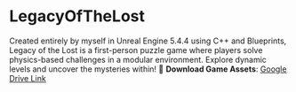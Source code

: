 # LegacyOfTheLost
Created entirely by myself in Unreal Engine 5.4.4 using C++ and Blueprints, Legacy of the Lost is a first-person puzzle game where players solve physics-based challenges in a modular environment. Explore dynamic levels and uncover the mysteries within!
🔗 **Download Game Assets**: [Google Drive Link](https://drive.google.com/drive/folders/1a0hfCGxT_OR75Mdy30iUWrIAMzGHh1hT)

